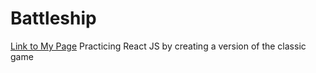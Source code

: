 # Battleship
[Link to My Page](package.json/index.html)
Practicing React JS by creating a version of the classic game
